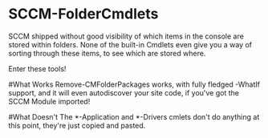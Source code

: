 # SCCM-FolderCmdlets
SCCM shipped without good visibility of which items in the console are stored within folders.  None of the built-in Cmdlets even give you a way of sorting through these items, to see which are stored where.  

Enter these tools!

#What Works
Remove-CMFolderPackages works, with fully fledged -WhatIf support, and it will even autodiscover your site code, if you've got the SCCM Module imported!

#What Doesn't
The *-Application and *-Drivers cmlets don't do anything at this point, they're just copied and pasted.